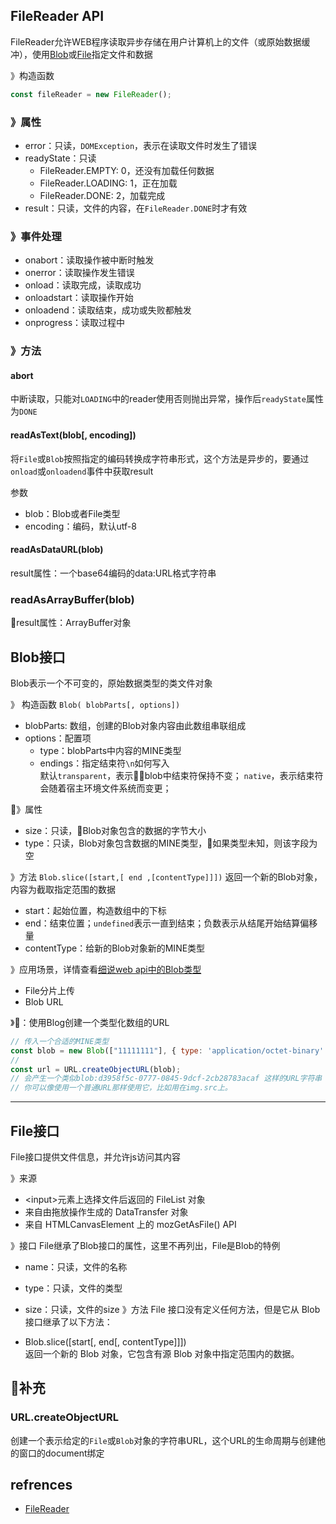 
## FileReader API
FileReader允许WEB程序读取异步存储在用户计算机上的文件（或原始数据缓冲），使用[Blob][Blob]或[File][File]指定文件和数据

》构造函数
```js
const fileReader = new FileReader();
```

### 》属性
- error：只读，`DOMException`，表示在读取文件时发生了错误
- readyState：只读
  - FileReader.EMPTY: 0，还没有加载任何数据
  - FileReader.LOADING: 1，正在加载
  - FileReader.DONE: 2，加载完成
- result：只读，文件的内容，在`FileReader.DONE`时才有效

### 》事件处理
- onabort：读取操作被中断时触发
- onerror：读取操作发生错误
- onload：读取完成，读取成功
- onloadstart：读取操作开始
- onloadend：读取结束，成功或失败都触发
- onprogress：读取过程中

### 》方法
#### abort
中断读取，只能对`LOADING`中的reader使用否则抛出异常，操作后`readyState`属性为`DONE`
#### readAsText(blob[, encoding])
将`File`或`Blob`按照指定的编码转换成字符串形式，这个方法是异步的，要通过`onload`或`onloadend`事件中获取result

参数
- blob：Blob或者File类型
- encoding：编码，默认utf-8
#### readAsDataURL(blob)
result属性：一个base64编码的data:URL格式字符串
### readAsArrayBuffer(blob)
result属性：ArrayBuffer对象
## Blob接口
Blob表示一个不可变的，原始数据类型的类文件对象

》 构造函数
`Blob( blobParts[, options])`
- blobParts: 数组，创建的Blob对象内容由此数组串联组成
- options：配置项
  - type：blobParts中内容的MINE类型
  - endings：指定结束符`\n`如何写入<br>
    默认`transparent`，表示blob中结束符保持不变；
    `native`，表示结束符会随着宿主环境文件系统而变更；

》属性
- size：只读，Blob对象包含的数据的字节大小
- type：只读，Blob对象包含数据的MINE类型，如果类型未知，则该字段为空

》方法
`Blob.slice([start,[ end ,[contentType]]])`
返回一个新的Blob对象，内容为截取指定范围的数据
- start：起始位置，构造数组中的下标
- end：结束位置；`undefined`表示一直到结束；负数表示从结尾开始结算偏移量
- contentType：给新的Blob对象新的MINE类型

》应用场景，详情查看[细说web api中的Blob类型][Blob detail]
- File分片上传
- Blob URL

》🌰：使用Blog创建一个类型化数组的URL
```js
// 传入一个合适的MINE类型
const blob = new Blob(["11111111"], { type: 'application/octet-binary' });
// 
const url = URL.createObjectURL(blob);
// 会产生一个类似blob:d3958f5c-0777-0845-9dcf-2cb28783acaf 这样的URL字符串
// 你可以像使用一个普通URL那样使用它，比如用在img.src上。
```



---
## File接口
File接口提供文件信息，并允许js访问其内容

》来源
  -  \<input>元素上选择文件后返回的 FileList 对象
  - 来自由拖放操作生成的 DataTransfer 对象
  - 来自 HTMLCanvasElement 上的 mozGetAsFile() API

》接口
File继承了Blob接口的属性，这里不再列出，File是Blob的特例
- name：只读，文件的名称
- type：只读，文件的类型
- size：只读，文件的size
》方法
File 接口没有定义任何方法，但是它从 Blob 接口继承了以下方法：

- Blob.slice([start[, end[, contentType]]])<br>
返回一个新的 Blob 对象，它包含有源 Blob 对象中指定范围内的数据。

## 补充
### URL.createObjectURL
创建一个表示给定的`File`或`Blob`对象的字符串URL，这个URL的生命周期与创建他的窗口的document绑定

## refrences
- [FileReader][MDN-FileReader]

[MDN-FileReader]:<https://developer.mozilla.org/zh-CN/docs/Web/API/File/Using_files_from_web_applications> "FileReader"
[Blob]: https://developer.mozilla.org/zh-CN/docs/Web/API/Blob "Blob"
[File]: https://developer.mozilla.org/zh-CN/docs/Web/API/File "File"
[Blob detail]: https://www.jianshu.com/p/4d014a45aaf7 "细说Blob"